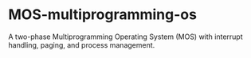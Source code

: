 # MOS-multiprogramming-os
A two-phase Multiprogramming Operating System (MOS) with interrupt handling, paging, and process management.
